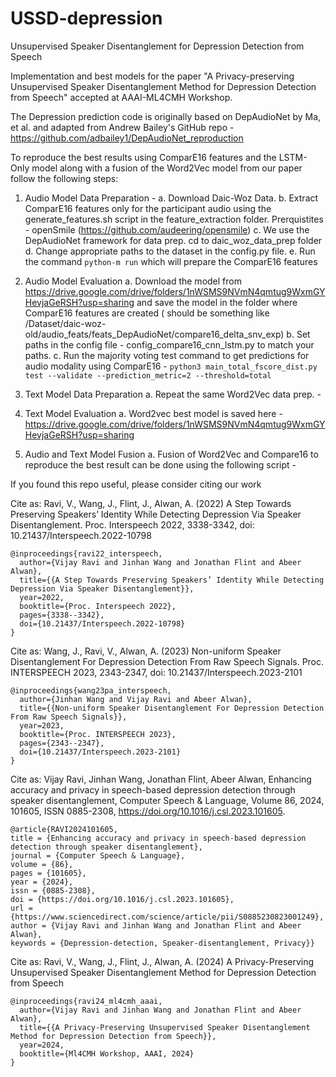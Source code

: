 # USSD-depression
Unsupervised Speaker Disentanglement for Depression Detection from Speech

Implementation and best models for the paper "A Privacy-preserving Unsupervised Speaker Disentanglement Method for Depression Detection from Speech" accepted at AAAI-ML4CMH Workshop. 

The Depression prediction code is originally based on DepAudioNet by Ma, et al. and adapted from Andrew Bailey's GitHub repo  - https://github.com/adbailey1/DepAudioNet_reproduction

To reproduce the best results using ComparE16 features and the LSTM-Only model along with a fusion of the Word2Vec model from our paper follow the following steps: 

1. Audio Model Data Preparation - 
    a. Download Daic-Woz Data. 
    b. Extract ComparE16 features only for the participant audio using the generate_features.sh script in the feature_extraction folder. Prerquistites - openSmile (https://github.com/audeering/opensmile)
    c. We use the DepAudioNet framework for data prep. cd to daic_woz_data_prep folder
    d. Change appropriate paths to the dataset in the config.py file. 
    e. Run the command `python-m run` which will prepare the ComparE16 features 

2. Audio Model Evaluation
    a. Download the model from https://drive.google.com/drive/folders/1nWSMS9NVmN4qmtug9WxmGYHevjaGeRSH?usp=sharing and save the model in the folder where ComparE16 features are created ( should be something like /Dataset/daic-woz-old/audio_feats/feats_DepAudioNet/compare16_delta_snv_exp)
    b. Set paths in the config file - config_compare16_cnn_lstm.py to match your paths. 
    c. Run the majority voting test command to get predictions for audio modality using ComparE16 - `python3 main_total_fscore_dist.py test --validate --prediction_metric=2 --threshold=total`

5. Text Model Data Preparation
    a. Repeat the same Word2Vec data prep.  - 

6. Text Model Evaluation
    a. Word2vec best model is saved here - https://drive.google.com/drive/folders/1nWSMS9NVmN4qmtug9WxmGYHevjaGeRSH?usp=sharing

7. Audio and Text Model Fusion
    a. Fusion of Word2Vec and Compare16 to reproduce the best result can be done using the following script - 


If you found this repo useful, please consider citing our work  


Cite as: Ravi, V., Wang, J., Flint, J., Alwan, A. (2022) A Step Towards Preserving Speakers’ Identity While Detecting Depression Via Speaker Disentanglement. Proc. Interspeech 2022, 3338-3342, doi: 10.21437/Interspeech.2022-10798
```
@inproceedings{ravi22_interspeech,
  author={Vijay Ravi and Jinhan Wang and Jonathan Flint and Abeer Alwan},
  title={{A Step Towards Preserving Speakers’ Identity While Detecting Depression Via Speaker Disentanglement}},
  year=2022,
  booktitle={Proc. Interspeech 2022},
  pages={3338--3342},
  doi={10.21437/Interspeech.2022-10798}
}
```

Cite as: Wang, J., Ravi, V., Alwan, A. (2023) Non-uniform Speaker Disentanglement For Depression Detection From Raw Speech Signals. Proc. INTERSPEECH 2023, 2343-2347, doi: 10.21437/Interspeech.2023-2101
```
@inproceedings{wang23pa_interspeech,
  author={Jinhan Wang and Vijay Ravi and Abeer Alwan},
  title={{Non-uniform Speaker Disentanglement For Depression Detection From Raw Speech Signals}},
  year=2023,
  booktitle={Proc. INTERSPEECH 2023},
  pages={2343--2347},
  doi={10.21437/Interspeech.2023-2101}
}
```

Cite as: Vijay Ravi, Jinhan Wang, Jonathan Flint, Abeer Alwan, Enhancing accuracy and privacy in speech-based depression detection through speaker disentanglement, Computer Speech & Language, Volume 86, 2024, 101605, ISSN 0885-2308, https://doi.org/10.1016/j.csl.2023.101605.
```
@article{RAVI2024101605,
title = {Enhancing accuracy and privacy in speech-based depression detection through speaker disentanglement},
journal = {Computer Speech & Language},
volume = {86},
pages = {101605},
year = {2024},
issn = {0885-2308},
doi = {https://doi.org/10.1016/j.csl.2023.101605},
url = {https://www.sciencedirect.com/science/article/pii/S0885230823001249},
author = {Vijay Ravi and Jinhan Wang and Jonathan Flint and Abeer Alwan},
keywords = {Depression-detection, Speaker-disentanglement, Privacy}}
```

Cite as: Ravi, V., Wang, J., Flint, J., Alwan, A. (2024) A Privacy-Preserving Unsupervised Speaker Disentanglement Method for Depression Detection from Speech
```
@inproceedings{ravi24_ml4cmh_aaai,
  author={Vijay Ravi and Jinhan Wang and Jonathan Flint and Abeer Alwan},
  title={{A Privacy-Preserving Unsupervised Speaker Disentanglement Method for Depression Detection from Speech}},
  year=2024,
  booktitle={Ml4CMH Workshop, AAAI, 2024}
}
```

